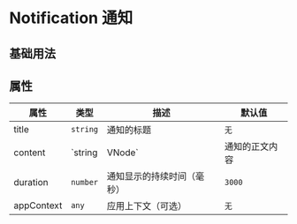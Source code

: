 # Notification 通知

## 基础用法
<demo src="./demos/basic.vue" />


## 属性
| 属性     | 类型            | 描述                             | 默认值   |
|----------|-----------------|----------------------------------|----------|
| title    | `string`        | 通知的标题                       | `无`     |
| content  | `string | VNode` | 通知的正文内容                   | `无`     |
| duration | `number`        | 通知显示的持续时间（毫秒）      | `3000`   |
| appContext | `any`        | 应用上下文（可选）               | `无`     |
